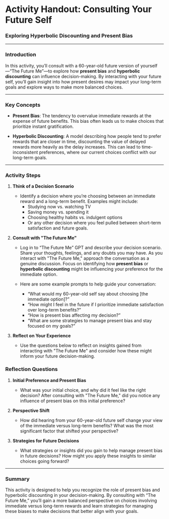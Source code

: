 # **Activity Handout: Consulting Your Future Self**

### **Exploring Hyperbolic Discounting and Present Bias**

---

### **Introduction**

In this activity, you’ll consult with a 60-year-old future version of yourself—“The Future Me”—to explore how **present bias** and **hyperbolic discounting** can influence decision-making. By interacting with your future self, you’ll gain insight into how present desires may impact your long-term goals and explore ways to make more balanced choices.

---

### **Key Concepts**

- **Present Bias**: The tendency to overvalue immediate rewards at the expense of future benefits. This bias often leads us to make choices that prioritize instant gratification.
  
- **Hyperbolic Discounting**: A model describing how people tend to prefer rewards that are closer in time, discounting the value of delayed rewards more heavily as the delay increases. This can lead to time-inconsistent preferences, where our current choices conflict with our long-term goals.

---

### **Activity Steps**

1. **Think of a Decision Scenario**
   - Identify a decision where you’re choosing between an immediate reward and a long-term benefit. Examples might include:
     - Studying now vs. watching TV
     - Saving money vs. spending it
     - Choosing healthy habits vs. indulgent options
     - Or any other decision where you feel pulled between short-term satisfaction and future goals.

2. **Consult with "The Future Me"**
   - Log in to “The Future Me” GPT and describe your decision scenario. Share your thoughts, feelings, and any doubts you may have. As you interact with "The Future Me," approach the conversation as a genuine discussion. Focus on identifying how **present bias** or **hyperbolic discounting** might be influencing your preference for the immediate option.

   - Here are some example prompts to help guide your conversation:
     - “What would my 60-year-old self say about choosing [the immediate option]?”
     - “How might I feel in the future if I prioritize immediate satisfaction over long-term benefits?”
     - “How is present bias affecting my decision?”
     - “What are some strategies to manage present bias and stay focused on my goals?”

3. **Reflect on Your Experience**
   - Use the questions below to reflect on insights gained from interacting with "The Future Me" and consider how these might inform your future decision-making.

### **Reflection Questions**

1. **Initial Preference and Present Bias**  
   - What was your initial choice, and why did it feel like the right decision? After consulting with "The Future Me," did you notice any influence of present bias on this initial preference?

2. **Perspective Shift**  
   - How did hearing from your 60-year-old future self change your view of the immediate versus long-term benefits? What was the most significant factor that shifted your perspective?

3. **Strategies for Future Decisions**  
   - What strategies or insights did you gain to help manage present bias in future decisions? How might you apply these insights to similar choices going forward?

---

### **Summary**

This activity is designed to help you recognize the role of present bias and hyperbolic discounting in your decision-making. By consulting with “The Future Me,” you’ll gain a more balanced perspective on choices involving immediate versus long-term rewards and learn strategies for managing these biases to make decisions that better align with your goals.
